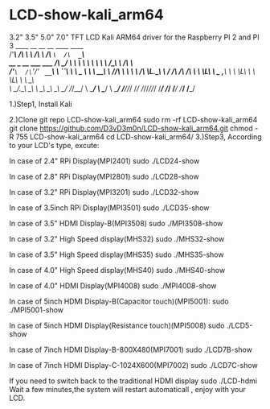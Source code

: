 # LCD-show-kali_arm64
3.2" 3.5" 5.0" 7.0" TFT LCD Kali ARM64 driver for the Raspberry PI 2 and PI 3 
                             ____   __ __        __       ____     ____      
                            /'___\ /\ \\ \      /\ \     /\  _`\  /\  _`\    
   __     _ __    ___ ___  /\ \__/ \ \ \\ \     \ \ \    \ \ \/\_\\ \ \/\ \  
 /'__`\  /\`'__\/' __` __`\\ \  _``\\ \ \\ \_    \ \ \  __\ \ \/_/_\ \ \ \ \ 
/\ \L\.\_\ \ \/ /\ \/\ \/\ \\ \ \L\ \\ \__ ,__\   \ \ \L\ \\ \ \L\ \\ \ \_\ \
\ \__/.\_\\ \_\ \ \_\ \_\ \_\\ \____/ \/_/\_\_/    \ \____/ \ \____/ \ \____/
 \/__/\/_/ \/_/  \/_/\/_/\/_/ \/___/     \/_/       \/___/   \/___/   \/___/ 
                                                                             
1.)Step1, Install Kali

2.)Clone git repo LCD-show-kali_arm64
sudo rm -rf LCD-show-kali_arm64
git clone https://github.com/D3vD3m0n/LCD-show-kali_arm64.git
chmod -R 755 LCD-show-kali_arm64
cd LCD-show-kali_arm64/
3.)Step3, According to your LCD's type, excute:

In case of 2.4" RPi Display(MPI2401)
sudo ./LCD24-show

In case of 2.8" RPi Display(MPI2801)
sudo ./LCD28-show

In case of 3.2" RPi Display(MPI3201)
sudo ./LCD32-show

In case of 3.5inch RPi Display(MPI3501)
sudo ./LCD35-show

In case of 3.5" HDMI Display-B(MPI3508)
sudo ./MPI3508-show

In case of 3.2" High Speed display(MHS32)
sudo ./MHS32-show

In case of 3.5" High Speed display(MHS35)
sudo ./MHS35-show

In case of 4.0" High Speed display(MHS40)
sudo ./MHS40-show

In case of 4.0" HDMI Display(MPI4008)
sudo ./MPI4008-show

In case of 5inch HDMI Display-B(Capacitor touch)(MPI5001):
sudo ./MPI5001-show


In case of 5inch HDMI Display(Resistance touch)(MPI5008)
sudo ./LCD5-show

In case of 7inch HDMI Display-B-800X480(MPI7001)
sudo ./LCD7B-show

In case of 7inch HDMI Display-C-1024X600(MPI7002)
sudo ./LCD7C-show


If you need to switch back to the traditional HDMI display
sudo ./LCD-hdmi
Wait a few minutes,the system will restart automaticall , enjoy with your LCD.
